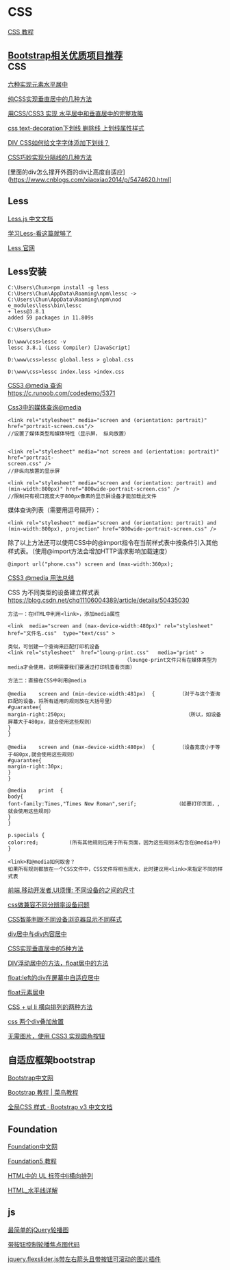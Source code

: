 
# CSS

[CSS 教程](http://www.runoob.com/css/css-tutorial.html)  

[Bootstrap相关优质项目推荐](http://www.bootcss.com/)  
CSS
---

[六种实现元素水平居中](https://www.w3cplus.com/css/elements-horizontally-center-with-css.html)  

[纯CSS实现垂直居中的几种方法](https://www.cnblogs.com/hutuzhu/p/4450850.html)  

[用CSS/CSS3 实现 水平居中和垂直居中的完整攻略](https://blog.csdn.net/summer_lover_/article/details/66479576)  

[css text-decoration下划线 删除线 上划线属性样式](http://www.divcss5.com/rumen/r129.shtml)  

[DIV CSS如何给文字字体添加下划线？](http://www.divcss5.com/wenji/w586.shtml)  

[CSS巧妙实现分隔线的几种方法](https://blog.csdn.net/jian_xi/article/details/72572393)  

[里面的div怎么撑开外面的div让高度自适应](https://www.cnblogs.com/xiaoxiao2014/p/5474620.html]

Less
---

[Less.js 中文文档](http://www.css88.com/doc/less/)  

[学习Less-看这篇就够了](https://segmentfault.com/a/1190000012360995)  

[Less 官网](https://less.bootcss.com/)  

Less安装
---

~~~
C:\Users\Chun>npm install -g less
C:\Users\Chun\AppData\Roaming\npm\lessc -> C:\Users\Chun\AppData\Roaming\npm\nod
e_modules\less\bin\lessc
+ less@3.8.1
added 59 packages in 11.809s

C:\Users\Chun>

D:\www\css>lessc -v
lessc 3.8.1 (Less Compiler) [JavaScript]

D:\www\css>lessc global.less > global.css

D:\www\css>lessc index.less >index.css

~~~

[CSS3 @media 查询](http://www.runoob.com/cssref/css3-pr-mediaquery.html)  
https://c.runoob.com/codedemo/5371

[Css3中的媒体查询@media](https://www.cnblogs.com/clean/p/7595776.html)  
~~~
<link rel+"stylesheet" media="screen and (orientation: portrait)" href="portrait-screen.css"/>
//设置了媒体类型和媒体特性（显示屏， 纵向放置）


<link rel="stylesheet" media="not screen and (orientation: portrait)" href="portrait-
screen.css" />
//非纵向放置的显示屏

<link rel="stylesheet" media="screen and (orientation: portrait) and (min-width:800px)" href="800wide-portrait-screen.css" />
//限制只有视口宽度大于800px像素的显示屏设备才能加载此文件
~~~

媒体查询列表（需要用逗号隔开）：  
~~~
<link rel="stylesheet" media="screen and (orientation: portrait) and (min-width:800px), projection" href="800wide-portrait-screen.css" />
~~~

除了以上方法还可以使用CSS中的@import指令在当前样式表中按条件引入其他样式表。（使用@import方法会增加HTTP请求影响加载速度）  
~~~
@import url("phone.css") screen and (max-width:360px);
~~~


[CSS3 @media 用法总结](https://www.jianshu.com/p/b8f375b52a61)   

CSS 为不同类型的设备建立样式表
https://blog.csdn.net/chq11106004389/article/details/50435030

~~~
方法一：在HTML中利用<link>，添加media属性

<link  media="screen and (max-device-width:480px)" rel="stylesheet"  href="文件名.css"  type="text/css" >

类似，可创建一个查询来匹配打印机设备
<link rel="stylesheet"  href="loung-print.css"   media="print" >  
                                      （lounge-print文件只有在媒体类型为media才会使用。说明需要我们要通过打印机查看页面）

方法二：直接在CSS中利用@media

@media    screen and (min-device-width:481px)  {        （对于与这个查询匹配的设备，将所有适用的规则放在大括号里）
#guarantee{
margin-right:250px;                                       （所以，如设备屏幕大于480px，就会使用这些规则）
}
}

@media    screen and (max-device-width:480px)  {        （设备宽度小于等于480px,就会使用这些规则）
#guarantee{
margin-right:30px;                                        
}
}

@media    print  {        
body{
font-family:Times,"Times New Roman",serif;             （如要打印页面，,就会使用这些规则）                             
}
}

p.specials {        
color:red;          (所有其他规则应用于所有页面，因为这些规则未包含在@media中)
}

<link>和@media如何取舍？
如果所有规则都放在一个CSS文件中，CSS文件将相当庞大，此时建议用<link>来指定不同的样式表
~~~

[前端,移动开发者,UI须懂: 不同设备的之间的尺寸](https://blog.csdn.net/tenyit/article/details/50260579)  

[css做兼容不同分辨率设备问题](https://jingyan.baidu.com/article/c1a3101e58edbdde656debe6.html)  

[CSS智能判断不同设备浏览器显示不同样式](http://blog.sina.com.cn/s/blog_738213f10101c15m.html)  


[div居中与div内容居中](https://www.thinkcss.com/jiqiao/1460.shtml)  

[CSS实现垂直居中的5种方法](https://www.qianduan.net/css-to-achieve-the-vertical-center-of-the-five-kinds-of-methods/)  

[DIV浮动居中的方法，float居中的方法](https://blog.csdn.net/aerchi/article/details/7498460)  

[float:left的div在屏幕中自适应居中](https://blog.csdn.net/xianglikai1/article/details/63016553)  

[float元素居中](https://blog.csdn.net/sinolzeng/article/details/41114215)  

[CSS + ul li 横向排列的两种方法](https://blog.csdn.net/superbirds/article/details/68501892)  


[css 两个div叠加放置](https://blog.csdn.net/water_popcorn/article/details/79033415)  

[无需图片，使用 CSS3 实现圆角按钮](http://www.open-open.com/home/space-37924-do-blog-id-5789.html)  


自适应框架bootstrap
---

[Bootstrap中文网](http://www.bootcss.com/)  

[Bootstrap 教程 | 菜鸟教程](https://www.runoob.com/bootstrap/bootstrap-tutorial.html)  

[全局CSS 样式 · Bootstrap v3 中文文档](https://v3.bootcss.com/css/)  


Foundation
---

[Foundation中文网](http://foundation.org.cn/)  

[Foundation5 教程](http://www.runoob.com/foundation/foundation-tutorial.html)  


[HTML中的 UL 标签中li横向排列](https://blog.csdn.net/leewokan/article/details/6626774)   
  
[HTML_水平线详解](https://blog.csdn.net/admin_maxin/article/details/54572740)  


js
---

[最简单的jQuery轮播图](http://www.jq22.com/webqd656)  

[带按钮控制轮播焦点图代码](http://www.jsdaima.com/js/189.html)  

[jquery.flexslider.js带左右箭头且带按钮可滚动的图片插件](https://www.cnblogs.com/linjiaxin/p/5960998.html)  












